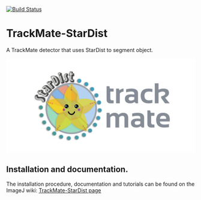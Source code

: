 [![Build Status](https://github.com/trackmate-sc/TrackMate-StarDist/actions/workflows/build-main.yml/badge.svg)](https://github.com/trackmate-sc/TrackMate-StarDist/actions/workflows/build-main.yml)

# TrackMate-StarDist

A TrackMate detector that uses StarDist to segment object.

<img src="src/main/resources/images/TrackMate-StarDist-github.png" alt="TrackMate StarDist logo" width="600"/>

## Installation and documentation. 

The installation procedure, documentation and tutorials can be found on the ImageJ wiki:
[TrackMate-StarDist page](https://imagej.net/plugins/trackmate/trackmate-stardist)
